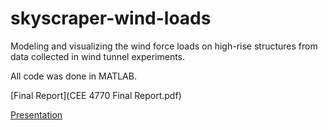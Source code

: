 # skyscraper-wind-loads
Modeling and visualizing the wind force loads on high-rise structures from data collected in wind tunnel experiments.

All code was done in MATLAB.

[Final Report](CEE 4770 Final Report.pdf)

[Presentation]()
